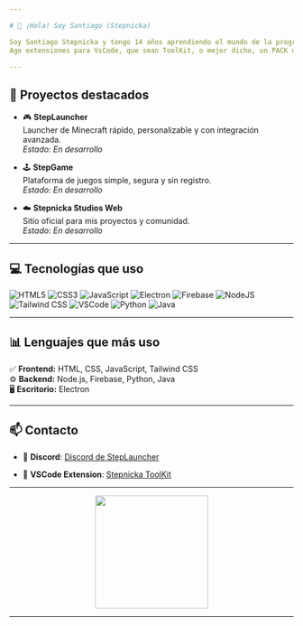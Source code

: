 ```yaml
---

# 👋 ¡Hola! Soy Santiago (Stepnicka)

Soy Santiago Stepnicka y tengo 14 años aprendiendo el mundo de la programacion desarrollador FullStack y soy el creador de StepLauncher. Desarrollo apps fluidas, útiles y visualmente potentes con Electron, HTML, CSS, Java, Python y JavaScript.
Ago extensiones para VsCode, que sean ToolKit, o mejor dicho, un PACK de snippets que te pueden ayudar en tu proyecto para ir mas rapido!

---
```


## 🚀 Proyectos destacados

- 🎮 **StepLauncher**  
  Launcher de Minecraft rápido, personalizable y con integración avanzada.  
  *Estado: En desarrollo*

- 🕹️ **StepGame**  
  Plataforma de juegos simple, segura y sin registro.  
  *Estado: En desarrollo*

- ☁️ **Stepnicka Studios Web**  
  Sitio oficial para mis proyectos y comunidad.  
  *Estado: En desarrollo*

---

## 💻 Tecnologías que uso

![HTML5](https://img.shields.io/badge/HTML5-E34F26?style=for-the-badge&logo=html5&logoColor=white)
![CSS3](https://img.shields.io/badge/CSS3-1572B6?style=for-the-badge&logo=css3&logoColor=white)
![JavaScript](https://img.shields.io/badge/JavaScript-F7DF1E?style=for-the-badge&logo=javascript&logoColor=black)
![Electron](https://img.shields.io/badge/Electron-47848F?style=for-the-badge&logo=electron&logoColor=white)
![Firebase](https://img.shields.io/badge/Firebase-FFCA28?style=for-the-badge&logo=firebase&logoColor=black)
![NodeJS](https://img.shields.io/badge/Node.js-339933?style=for-the-badge&logo=node.js&logoColor=white)
![Tailwind CSS](https://img.shields.io/badge/Tailwind_CSS-38B2AC?style=for-the-badge&logo=tailwindcss&logoColor=white)
![VSCode](https://img.shields.io/badge/VSCode-0078D4?style=for-the-badge&logo=visualstudiocode&logoColor=white)
![Python](https://img.shields.io/badge/Python-3776AB?style=for-the-badge&logo=python&logoColor=white)
![Java](https://img.shields.io/badge/Java-007396?style=for-the-badge&logo=java&logoColor=white)

---

## 📊 Lenguajes que más uso

✅ **Frontend:** HTML, CSS, JavaScript, Tailwind CSS  
⚙️ **Backend:** Node.js, Firebase, Python, Java  
🖥️ **Escritorio:** Electron  

---

## 📫 Contacto

- 💬 **Discord**: <a href="https://discord.gg/YAqpTWQByM">Discord de StepLauncher</a>

- 🌟 **VSCode Extension**: [Stepnicka ToolKit](https://marketplace.visualstudio.com/items?itemName=stepnicka.steplauncher)

---

<p align="center">
  <img src="https://media.giphy.com/media/JIX9t2j0ZTN9S/giphy.gif" width="200"/>
</p>

---
